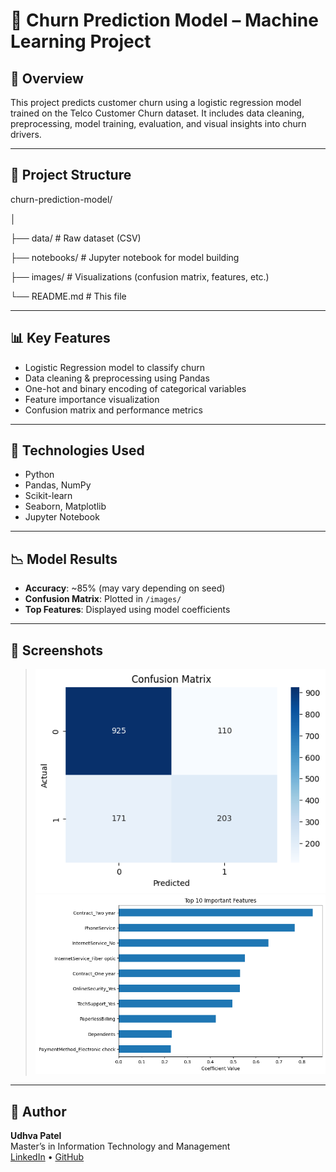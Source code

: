 # 🔄 Churn Prediction Model – Machine Learning Project

## 📌 Overview
This project predicts customer churn using a logistic regression model trained on the Telco Customer Churn dataset. It includes data cleaning, preprocessing, model training, evaluation, and visual insights into churn drivers.

---

## 📂 Project Structure

churn-prediction-model/

│

├── data/ # Raw dataset (CSV)

├── notebooks/ # Jupyter notebook for model building

├── images/ # Visualizations (confusion matrix, features, etc.)

└── README.md # This file


---

## 📊 Key Features
- Logistic Regression model to classify churn
- Data cleaning & preprocessing using Pandas
- One-hot and binary encoding of categorical variables
- Feature importance visualization
- Confusion matrix and performance metrics

---

## 🧪 Technologies Used
- Python
- Pandas, NumPy
- Scikit-learn
- Seaborn, Matplotlib
- Jupyter Notebook

---

## 📉 Model Results
- **Accuracy**: ~85% (may vary depending on seed)
- **Confusion Matrix**: Plotted in `/images/`
- **Top Features**: Displayed using model coefficients

---

## 📸 Screenshots

> ![Confusion Matrix](images/confusion_matrix.png)  
> ![Feature Importance](images/feature_importance.png)

---

## 👤 Author
**Udhva Patel**  
Master’s in Information Technology and Management  
[LinkedIn](https://www.linkedin.com/in/udhva-patel/) • [GitHub](https://github.com/UdhvaPatel) 


